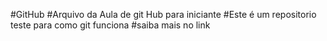#GitHub
#Arquivo da Aula de git Hub para iniciante 
#Este é um repositorio teste para como git funciona
#saiba mais no link